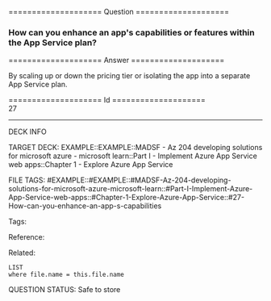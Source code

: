 ==================== Question ====================  

### How can you enhance an app's capabilities or features within the App Service plan?  

==================== Answer ====================  

By scaling up or down the pricing tier or isolating the app into a separate App Service plan.

==================== Id ====================  
27

---

DECK INFO

TARGET DECK: EXAMPLE::EXAMPLE::MADSF - Az 204 developing solutions for microsoft azure - microsoft learn::Part I - Implement Azure App Service web apps::Chapter 1 - Explore Azure App Service

FILE TAGS: #EXAMPLE::#EXAMPLE::#MADSF-Az-204-developing-solutions-for-microsoft-azure-microsoft-learn::#Part-I-Implement-Azure-App-Service-web-apps::#Chapter-1-Explore-Azure-App-Service::#27-How-can-you-enhance-an-app-s-capabilities

Tags:

Reference:

Related:

```dataview
LIST
where file.name = this.file.name
```

QUESTION STATUS: Safe to store
